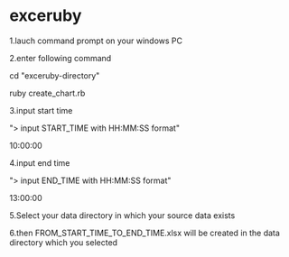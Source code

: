 exceruby
========
1.lauch command prompt on your windows PC

2.enter following command

cd "exceruby-directory"

ruby create_chart.rb

3.input start time

"> input START_TIME with HH:MM:SS format"

10:00:00

4.input end time

"> input END_TIME with HH:MM:SS format"

13:00:00

5.Select your data directory in which your source data exists

6.then FROM_START_TIME_TO_END_TIME.xlsx will be created in the data directory which you selected
